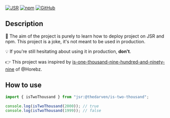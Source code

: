 [![JSR](https://jsr.io/badges/@thedarven/is-two-thousand)](https://jsr.io/@thedarven/is-two-thousand)
[![npm](https://img.shields.io/npm/v/is-two-thousand.svg)](https://www.npmjs.com/package/is-two-thousand)
[![GitHub](https://img.shields.io/github/stars/thedarven/is-two-thousand?style=social)](https://github.com/TheDarven/is-two-thousand/stargazers)

## Description
🎯 The aim of the project is purely to learn how to deploy project on JSR and npm.
This project is a joke, it's not meant to be used in production.

💡 If you're still hesitating about using it in production, **don't**.

👉 This project was inspired by [is-one-thousand-nine-hundred-and-ninety-nine](https://github.com/HorebZ/is-one-thousand-nine-hundred-and-ninety-nine) of @Horebz.

## How to use

```ts
import { isTwoThousand } from "jsr:@thedarven/is-two-thousand";

console.log(isTwoThousand(2000)); // true
console.log(isTwoThousand(1999)); // false
```